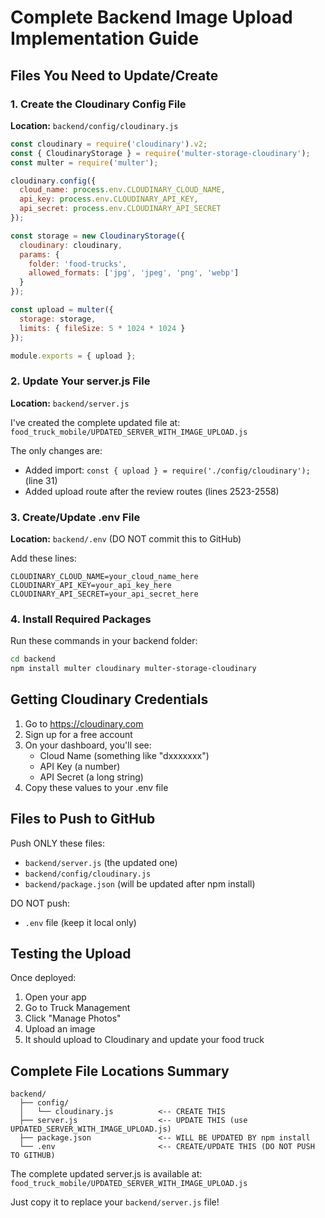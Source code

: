 # Complete Backend Image Upload Implementation Guide

## Files You Need to Update/Create

### 1. Create the Cloudinary Config File
**Location:** `backend/config/cloudinary.js`

```javascript
const cloudinary = require('cloudinary').v2;
const { CloudinaryStorage } = require('multer-storage-cloudinary');
const multer = require('multer');

cloudinary.config({
  cloud_name: process.env.CLOUDINARY_CLOUD_NAME,
  api_key: process.env.CLOUDINARY_API_KEY,
  api_secret: process.env.CLOUDINARY_API_SECRET
});

const storage = new CloudinaryStorage({
  cloudinary: cloudinary,
  params: {
    folder: 'food-trucks',
    allowed_formats: ['jpg', 'jpeg', 'png', 'webp']
  }
});

const upload = multer({ 
  storage: storage,
  limits: { fileSize: 5 * 1024 * 1024 }
});

module.exports = { upload };
```

### 2. Update Your server.js File
**Location:** `backend/server.js`

I've created the complete updated file at: `food_truck_mobile/UPDATED_SERVER_WITH_IMAGE_UPLOAD.js`

The only changes are:
- Added import: `const { upload } = require('./config/cloudinary');` (line 31)
- Added upload route after the review routes (lines 2523-2558)

### 3. Create/Update .env File
**Location:** `backend/.env` (DO NOT commit this to GitHub)

Add these lines:
```
CLOUDINARY_CLOUD_NAME=your_cloud_name_here
CLOUDINARY_API_KEY=your_api_key_here
CLOUDINARY_API_SECRET=your_api_secret_here
```

### 4. Install Required Packages
Run these commands in your backend folder:
```bash
cd backend
npm install multer cloudinary multer-storage-cloudinary
```

## Getting Cloudinary Credentials

1. Go to https://cloudinary.com
2. Sign up for a free account
3. On your dashboard, you'll see:
   - Cloud Name (something like "dxxxxxxx")
   - API Key (a number)
   - API Secret (a long string)
4. Copy these values to your .env file

## Files to Push to GitHub

Push ONLY these files:
- `backend/server.js` (the updated one)
- `backend/config/cloudinary.js`
- `backend/package.json` (will be updated after npm install)

DO NOT push:
- `.env` file (keep it local only)

## Testing the Upload

Once deployed:
1. Open your app
2. Go to Truck Management
3. Click "Manage Photos"
4. Upload an image
5. It should upload to Cloudinary and update your food truck

## Complete File Locations Summary

```
backend/
  ├── config/
  │   └── cloudinary.js          <-- CREATE THIS
  ├── server.js                  <-- UPDATE THIS (use UPDATED_SERVER_WITH_IMAGE_UPLOAD.js)
  ├── package.json               <-- WILL BE UPDATED BY npm install
  └── .env                       <-- CREATE/UPDATE THIS (DO NOT PUSH TO GITHUB)
```

The complete updated server.js is available at:
`food_truck_mobile/UPDATED_SERVER_WITH_IMAGE_UPLOAD.js`

Just copy it to replace your `backend/server.js` file!